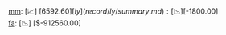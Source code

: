 [mm](record/mm/summary.md): [📈] [$6592.60]  
[ly](record/ly/summary.md): [📉] [$-1800.00]  
[fa](record/fa/summary.md): [📉] [$-912560.00]  
